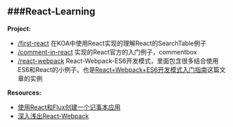 ###React-Learning
-----------------------------
**Project:**

- [/first-react](https://github.com/zhangmengxue/React-Learning/tree/master/first-react)
    在KOA中使用React实现的理解React的SearchTable例子
- [/comment-in-react](https://github.com/zhangmengxue/React-Learning/tree/master/comment-in-react)
    实现的React官方的入门例子，commentbox
- [/react-webpack](https://github.com/zhangmengxue/React-Learning/tree/master/react-webpack)
    React-Webpack-ES6开发模式，里面包含很多结合使用ES6和React的小例子。也是[React+Webpack+ES6开发模式入门指南](http://www.cnblogs.com/skylar/p/React-Webpack-ES6.html)这篇文章的实例

**Resources:**

- [使用React和Flux创建一个记事本应用](http://zhuanlan.zhihu.com/FrontendMagazine/19934725)
- [深入浅出React-Webpack](http://www.infoq.com/cn/articles/react-and-webpack)

